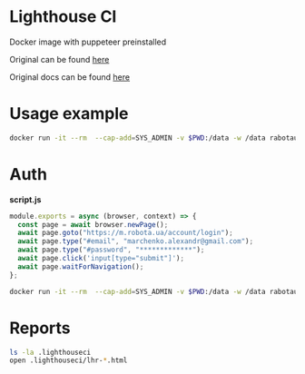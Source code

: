 # Lighthouse CI

Docker image with puppeteer preinstalled

Original can be found [here](https://github.com/GoogleChrome/lighthouse-ci/blob/master/docs/recipes/docker-client/Dockerfile)

Original docs can be found [here](https://github.com/GoogleChrome/lighthouse-ci#documentation)

# Usage example

```bash
docker run -it --rm  --cap-add=SYS_ADMIN -v $PWD:/data -w /data rabotaua/lhci lhci collect --numberOfRuns=1 --url="https://m.robota.ua/"
```

# Auth

**script.js**

```js
module.exports = async (browser, context) => {
  const page = await browser.newPage();
  await page.goto("https://m.robota.ua/account/login");
  await page.type("#email", "marchenko.alexandr@gmail.com");
  await page.type("#password", "*************");
  await page.click('input[type="submit"]');
  await page.waitForNavigation();
};
```

```bash
docker run -it --rm  --cap-add=SYS_ADMIN -v $PWD:/data -w /data rabotaua/lhci lhci collect --numberOfRuns=1 --url="https://m.robota.ua/notepad/cvlist" --puppeteerScript="script.js"
```

# Reports

```bash
ls -la .lighthouseci
open .lighthouseci/lhr-*.html
```
